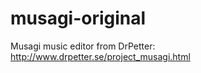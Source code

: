 musagi-original
===============

Musagi music editor from DrPetter: http://www.drpetter.se/project_musagi.html
